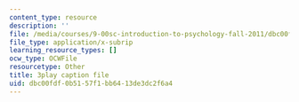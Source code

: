 ```yaml
---
content_type: resource
description: ''
file: /media/courses/9-00sc-introduction-to-psychology-fall-2011/dbc00fdf0b5157f1bb6413de3dc2f6a4_qZdm4mpQA_8.vtt
file_type: application/x-subrip
learning_resource_types: []
ocw_type: OCWFile
resourcetype: Other
title: 3play caption file
uid: dbc00fdf-0b51-57f1-bb64-13de3dc2f6a4
---
```

